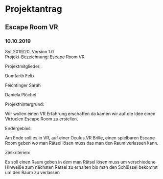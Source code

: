 # Projektantrag
## Escape Room VR
### 10.10.2019
Syt 2019/20, Version 1.0  
Projekt-Bezeichnung: Escape Room VR

Projektmitglieder:

Dumfarth Felix

Feichtinger Sarah

Daniela Plöchel

Projekthintergrund:

Wir wollen einen VR Erfahrung  erschaffen da kamen wir auf die Idee einen Virtuelen Escape Room zu erstellen.

Endergebnis:

Am Ende soll es in VR, auf einer Oculus VR Brille, einen spielbaren Escape Room geben wo man Rätsel lösen muss das man den Raum verlassen kann.

Zielkriterien:

Es soll einen Raum geben in dem man Rätsel lösen muss um verschiedene Hinweiße zum nächsten Rätsel zu erhalten bis man den Schlüssel bekommt um den Raum zu verlassen
